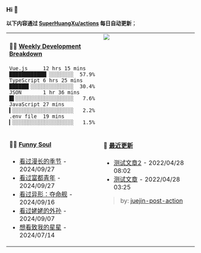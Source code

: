 
### Hi 👋

**以下内容通过 <a href="https://github.com/SuperHuangXu/SuperHuangXu/actions" target="_blank">SuperHuangXu/actions</a> 每日自动更新**；

<table width="800px">
<tr>
<td valign="top" width="50%">

#### 🏊‍♂️ <a href="https://gist.github.com/SuperHuangXu/d3e32e70ad1d22b5a3c5e8fc3c67dcc5" target="_blank">Weekly Development Breakdown</a>

```text
Vue.js     12 hrs 15 mins ████████████▏░░░░░░░░  57.9%
TypeScript 6 hrs 25 mins  ██████▍░░░░░░░░░░░░░░  30.4%
JSON       1 hr 36 mins   █▌░░░░░░░░░░░░░░░░░░░   7.6%
JavaScript 27 mins        ▍░░░░░░░░░░░░░░░░░░░░   2.2%
.env file  19 mins        ▎░░░░░░░░░░░░░░░░░░░░   1.5%
```

</td>
<td valign="top" width="50%">
<a href="https://github.com/SuperHuangXu">
  <img align="center" src="https://github-readme-stats.vercel.app/api/top-langs/?username=SuperHuangXu&layout=compact&theme=radical" />
</a>
</td>
</tr>
<tr>
<td valign="top" width="50%">

#### 🤾‍♂️ <a href="https://www.douban.com/people/135404786/" target="_blank">Funny Soul</a>

* <a href='http://movie.douban.com/subject/35588177/' target='_blank'>看过漫长的季节</a> - 2024/09/27
* <a href='http://movie.douban.com/subject/35211921/' target='_blank'>看过富都青年</a> - 2024/09/27
* <a href='http://movie.douban.com/subject/35792500/' target='_blank'>看过异形：夺命舰</a> - 2024/09/16
* <a href='http://movie.douban.com/subject/36328210/' target='_blank'>看过姥姥的外孙</a> - 2024/09/07
* <a href='http://movie.douban.com/subject/35265372/' target='_blank'>想看致我的星星</a> - 2024/07/14

</td>
<td valign="top" width="50%">

#### 🤾‍ <a href="https://juejin.cn/user/4142615541064046" target="_blank">最近更新</a>
  * <a href='https://juejin.cn/post/7091561831067566117' target='_blank'>测试文章2</a> - 2022/04/28 08:02
* <a href='https://juejin.cn/post/7091490504222703652' target='_blank'>测试文章</a> - 2022/04/28 03:25

> by: [juejin-post-action](https://github.com/SuperHuangXu/juejin-post-action)

</td>
</tr>
</table>
